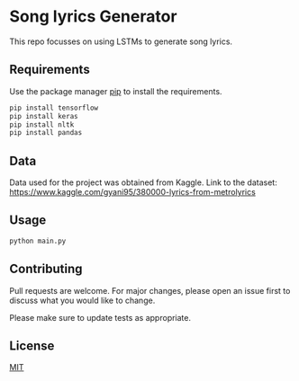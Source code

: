 # Song lyrics Generator
This repo focusses on using LSTMs to generate song lyrics.

## Requirements

Use the package manager [pip](https://pip.pypa.io/en/stable/) to install the requirements.

```bash
pip install tensorflow
pip install keras
pip install nltk
pip install pandas
```

## Data

Data used for the project was obtained from Kaggle. Link to the dataset: https://www.kaggle.com/gyani95/380000-lyrics-from-metrolyrics

## Usage

```bash
python main.py
```

## Contributing
Pull requests are welcome. For major changes, please open an issue first to discuss what you would like to change.

Please make sure to update tests as appropriate.

## License
[MIT](https://choosealicense.com/licenses/mit/)